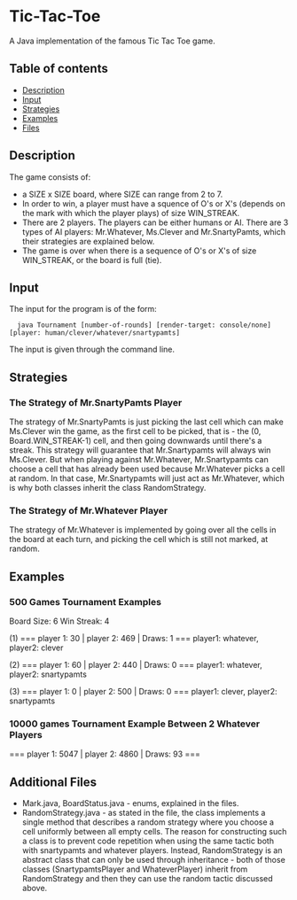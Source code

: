 # Tic-Tac-Toe
A Java implementation of the famous Tic Tac Toe game.

## Table of contents
* [Description](#description)
* [Input](#input)
* [Strategies](#strategies)
* [Examples](#examples)
* [Files](#files)

## Description
The game consists of:
* a SIZE x SIZE board, where SIZE can range from 2 to 7.
* In order to win, a player must have a squence of O's or X's (depends on the mark with which the player plays) of size WIN_STREAK.
* There are 2 players. The players can be either humans or AI.
  There are 3 types of AI players: Mr.Whatever, Ms.Clever and Mr.SnartyPamts, which 
  their strategies are explained below.
* The game is over when there is a sequence of O's or X's of size WIN_STREAK, or 
  the board is full (tie).

## Input
The input for the program is of the form:
``` 
  java Tournament [number-of-rounds] [render-target: console/none] [player: human/clever/whatever/snartypamts]
```
The input is given through the command line.

## Strategies

### The Strategy of Mr.SnartyPamts Player
The strategy of Mr.SnartyPamts is just picking the last cell which can make
Ms.Clever win the game, as the first cell to be picked,
that is - the (0, Board.WIN_STREAK-1) cell, and then going downwards until there's
a streak. This strategy will guarantee that Mr.Snartypamts will always win Ms.Clever.
But when playing against Mr.Whatever, Mr.Snartypamts can choose a cell that has already
been used because Mr.Whatever picks a cell at random. In that case,
Mr.Snartypamts will just act as Mr.Whatever, which is why both classes inherit the class
RandomStrategy.

### The Strategy of Mr.Whatever Player
The strategy of Mr.Whatever is implemented by going over all the cells in the board
at each turn, and picking the cell which is still not marked, at random.

## Examples

### 500 Games Tournament Examples
Board Size: 6
Win Streak: 4

(1) === player 1: 30 | player 2: 469 | Draws: 1 ===
    player1: whatever, player2: clever

(2) === player 1: 60 | player 2: 440 | Draws: 0 ===
    player1: whatever, player2: snartypamts

(3) === player 1: 0 | player 2: 500 | Draws: 0 ===
    player1: clever, player2: snartypamts

### 10000 games Tournament Example Between 2 Whatever Players 

=== player 1: 5047 | player 2: 4860 | Draws: 93 ===

## Additional Files
* Mark.java, BoardStatus.java - enums, explained in the files.
* RandomStrategy.java - as stated in the file, the class implements a single method
that describes a random strategy where you choose a cell uniformly between all
empty cells. The reason for constructing such a class is to prevent code repetition
when using the same tactic both with snartypamts and whatever players.
Instead, RandomStrategy is an abstract class that can only be used through inheritance -
both of those classes (SnartypamtsPlayer and WhateverPlayer) inherit from
RandomStrategy and then they can use the random tactic discussed above.
